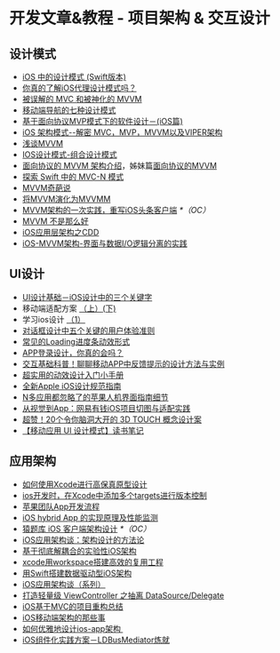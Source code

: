 # 开发文章&教程 - 项目架构 & 交互设计
## 设计模式
- [iOS 中的设计模式 (Swift版本)][1]
- [你真的了解iOS代理设计模式吗？][2]
- [被误解的 MVC 和被神化的 MVVM][3]
- [移动端导航的七种设计模式][4]
- [基于面向协议MVP模式下的软件设计－(iOS篇)][5]
- [iOS 架构模式--解密 MVC，MVP，MVVM以及VIPER架构][6]
- [浅谈MVVM][7]
- [IOS设计模式-组合设计模式][8]
- [面向协议的 MVVM 架构介绍][9]，姊妹篇[面向协议的MVVM][10]
- [探索 Swift 中的 MVC-N 模式][11]
- [MVVM奇葩说][12]
- [将MVVM演化为MVVMM][13]
- [MVVM架构的一次实践，重写iOS头条客户端][14] _\*（OC）_
- [MVVM 不是那么好][15]
- [iOS应用层架构之CDD][16]
- [iOS-MVVM架构-界面与数据I/O逻辑分离的实践][17]

## UI设计
- [UI设计基础－iOS设计中的三个关键字][18]
- 移动端适配方案 [（上）][19][(下)][20]
- 学习ios设计 [（1）][21]
- [对话框设计中五个关键的用户体验准则][22]
- [常见的Loading进度条动效形式][23]
- [APP登录设计，你真的会吗？][24]
- [交互基础科普！聊聊移动APP中反馈提示的设计方法与实例][25]
- [超实用的动效设计入门小手册][26]
- [全新Apple iOS设计规范指南][27]
- [N多应用都忽略了的苹果人机界面指南细节][28]
- [从视觉到App：网易有钱iOS项目切图与适配实践][29]
- [超赞！20个令你脑洞大开的 3D TOUCH 概念设计案][30]
- [【移动应用 UI 设计模式】读书笔记][31]

## 应用架构
- [如何使用Xcode进行高保真原型设计][32]
- [ios开发时，在Xcode中添加多个targets进行版本控制][33]
- [苹果团队App开发流程][34]
- [iOS hybrid App 的实现原理及性能监测][35]
- [猿题库 iOS 客户端架构设计][36] _\*（OC）_
- [iOS应用架构谈：架构设计的方法论][37]
- [基于彻底解耦合的实验性iOS架构][38]
- [xcode用workspace搭建高效的复用工程][39]
- [用Swift搭建数据驱动型iOS架构][40]
- [iOS应用架构谈（系列）][41]
- [打造轻量级 ViewController 之抽离 DataSource/Delegate][42]
- [iOS基于MVC的项目重构总结][43]
- [iOS移动端架构的那些事][44]
- [如何优雅地设计ios-app架构 ][45]
- [iOS组件化实践方案－LDBusMediator炼就][46]

[1]:	http://wiki.jikexueyuan.com/project/ios-design-patterns-in-swift/
[2]:	http://www.jianshu.com/p/2113ffe54b30 "你真的了解iOS代理设计模式吗？"
[3]:	http://blog.devtang.com/blog/2015/11/02/mvc-and-mvvm/ "被误解的 MVC 和被神化的 MVVM"
[4]:	http://www.ui.cn/detail/73429.html
[5]:	http://www.jianshu.com/p/f7ff18ac1c31 "基于面向协议MVP模式下的软件设计－(iOS篇)"
[6]:	http://www.cocoachina.com/ios/20160108/14916.html
[7]:	https://github.com/lovemo/MVVMFramework "MVVMFramework"
[8]:	http://www.cnblogs.com/goodboy-heyang/p/5226090.html "IOS设计模式-组合设计模式"
[9]:	https://realm.io/cn/news/doios-natasha-murashev-protocol-oriented-mvvm/
[10]:	http://liuduo.me/2015/12/13/pomvvm/ "面向协议的MVVM"
[11]:	https://realm.io/cn/news/slug-marcus-zarra-exploring-mvcn-swift/
[12]:	http://www.olinone.com/?p=510
[13]:	http://mp.weixin.qq.com/s?__biz=MzAwNjgwMTkyNA==&mid=2650826418&idx=1&sn=39fa94559d20765e7b43a9ae118e7658&scene=4#wechat_redirect
[14]:	https://github.com/shenAlexy/MVVM "MVVM"
[15]:	http://swift.gg/2016/05/26/mvvm-is-not-very-good/ "MVVM 不是那么好"
[16]:	http://mrpeak.cn/blog/cdd/ "iOS应用层架构之CDD"
[17]:	https://segmentfault.com/a/1190000005153111 "iOS-MVVM架构-界面与数据I/O逻辑分离的实践"
[18]:	http://www.cocoachina.com/design/20151214/14680.html
[19]:	https://github.com/riskers/blog/issues/17
[20]:	https://github.com/riskers/blog/issues/18 "移动端适配方案(下)"
[21]:	http://www.cnblogs.com/themachine/p/5180103.html "学习ios设计（1）"
[22]:	http://get.ftqq.com/8430.get
[23]:	http://www.jianshu.com/p/aa301c739e1f "常见的Loading进度条动效形式"
[24]:	http://www.jianshu.com/p/a8a169c5eba9 "APP登录设计，你真的会吗？"
[25]:	http://www.uisdc.com/app-feedback-method-use-case "交互基础科普！聊聊移动APP中反馈提示的设计方法与实例"
[26]:	http://www.cocoachina.com/design/20160429/16034.html
[27]:	http://www.tuyiyi.com/v/45421.html
[28]:	http://www.cocoachina.com/appstore/20160314/15661.html
[29]:	http://mp.weixin.qq.com/s?__biz=MzA3ODg4MDk0Ng==&mid=2651112179&idx=1&sn=4c7cb33b756b343b93de8b7ccb38b486&scene=1&srcid=0504ye2EHbcYuQ8CxNYgmgoR&from=singlemessage&isappinstalled=0#wechat_redirect
[30]:	http://www.uisdc.com/iphone-3d-touch-examples
[31]:	http://wdxtub.com/2016/05/14/mobile-app-ui-design-pattern-clip/ "【移动应用 UI 设计模式】读书笔记"
[32]:	http://isux.tencent.com/xcode-storyboard.html
[33]:	http://blog.csdn.net/ysysbaobei/article/details/10951991
[34]:	http://atleeon.com/write/2015/08/30/fake-it-till-you-make-it/
[35]:	http://www.cocoachina.com/ios/20151118/14270.html
[36]:	http://mp.weixin.qq.com/s?__biz=MjM5NTIyNTUyMQ==&mid=444322139&idx=1&sn=c7bef4d439f46ee539aa76d612023d43&scene=23&srcid=1230RYRzNotU9iTZKvt7ksFW#rd&ADUIN=502332019&ADSESSION=1451480917&ADTAG=CLIENT.QQ.5425_.0&ADPUBNO=26509
[37]:	http://mp.weixin.qq.com/s?__biz=MzA5Nzc4OTA1Mw==&mid=407735372&idx=1&sn=87c20f7db6990db00838498827692683#rd
[38]:	http://ios.jobbole.com/83888/
[39]:	http://iosxxx.com/blog/2016-01-23-xcodeda-jian-gao-xiao-de-fu-yong-gong-cheng.html "xcode用workspace搭建高效的复用工程"
[40]:	http://mrpeak.cn/blog/swift-dda/ "用Swift搭建数据驱动型iOS架构"
[41]:	http://casatwy.com/iosying-yong-jia-gou-tan-kai-pian.html "iOS应用架构谈  开篇"
[42]:	http://chengway.in/da-zao-qing-liang-ji-viewcontroller-zhi-chou-chi-datasource-delegate/
[43]:	http://coderzhang.xyz/2016/04/12/ios%E5%9F%BA%E4%BA%8Emvp%E7%9A%84%E9%A1%B9%E7%9B%AE%E9%87%8D%E6%9E%84%E6%80%BB%E7%BB%93/ "iOS基于MVC的项目重构总结"
[44]:	http://www.jianshu.com/p/15e5b83ab70e "iOS移动端架构的那些事"
[45]:	http://www.goofyy.com/blog/%E5%A6%82%E4%BD%95%E4%BC%98%E9%9B%85%E5%9C%B0%E8%AE%BE%E8%AE%A1ios-app%E6%9E%B6%E6%9E%84/
[46]:	http://www.jianshu.com/p/196f66d31543 "iOS组件化实践方案－LDBusMediator炼就"
